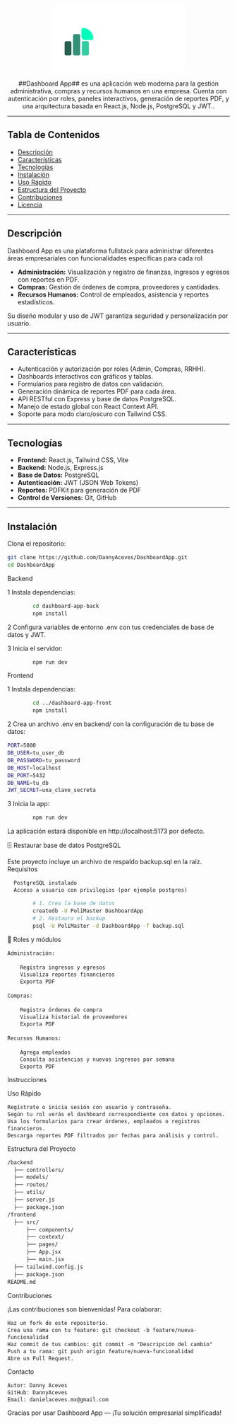 <div align="center">
  <img src="dashboard-app-front\src\assets\DashboardAppLogo.png" alt="DashboardApp Logo" width="300" />
  <p>##Dashboard App## es una aplicación web moderna para la gestión administrativa, compras y recursos humanos en una empresa. Cuenta con autenticación por roles, paneles interactivos, generación de reportes PDF, y una arquitectura basada en React.js, Node.js, PostgreSQL y JWT..</p>
</div>

---

## Tabla de Contenidos

- [Descripción](#descripción)
- [Características](#características)
- [Tecnologías](#tecnologías)
- [Instalación](#instalación)
- [Uso Rápido](#uso-rápido)
- [Estructura del Proyecto](#estructura-del-proyecto)
- [Contribuciones](#contribuciones)
- [Licencia](#licencia)

---

## Descripción

Dashboard App es una plataforma fullstack para administrar diferentes áreas empresariales con funcionalidades específicas para cada rol:

- **Administración:** Visualización y registro de finanzas, ingresos y egresos con reportes en PDF.
- **Compras:** Gestión de órdenes de compra, proveedores y cantidades.
- **Recursos Humanos:** Control de empleados, asistencia y reportes estadísticos.

Su diseño modular y uso de JWT garantiza seguridad y personalización por usuario.

---

## Características

- Autenticación y autorización por roles (Admin, Compras, RRHH).
- Dashboards interactivos con gráficos y tablas.
- Formularios para registro de datos con validación.
- Generación dinámica de reportes PDF para cada área.
- API RESTful con Express y base de datos PostgreSQL.
- Manejo de estado global con React Context API.
- Soporte para modo claro/oscuro con Tailwind CSS.

---

## Tecnologías

- **Frontend:** React.js, Tailwind CSS, Vite
- **Backend:** Node.js, Express.js
- **Base de Datos:** PostgreSQL
- **Autenticación:** JWT (JSON Web Tokens)
- **Reportes:** PDFKit para generación de PDF
- **Control de Versiones:** Git, GitHub

---

## Instalación

Clona el repositorio:

```bash
git clone https://github.com/DannyAceves/DashboardApp.git
cd DashboardApp
```
Backend

1 Instala dependencias:
```bash
        cd dashboard-app-back
        npm install
```

2 Configura variables de entorno .env con tus credenciales de base de datos y JWT.

3 Inicia el servidor:

```bash
        npm run dev
```

Frontend

1 Instala dependencias:
```bash
        cd ../dashboard-app-front
        npm install
```
2 Crea un archivo .env en backend/ con la configuración de tu base de datos:
```bash
PORT=5000
DB_USER=tu_user_db
DB_PASSWORD=tu_password
DB_HOST=localhost
DB_PORT=5432
DB_NAME=tu_db
JWT_SECRET=una_clave_secreta
```

3 Inicia la app:
```bash
        npm run dev
```
La aplicación estará disponible en http://localhost:5173 por defecto.

🗄️ Restaurar base de datos PostgreSQL

Este proyecto incluye un archivo de respaldo backup.sql en la raíz.
Requisitos

      PostgreSQL instalado
      Acceso a usuario con privilegios (por ejemplo postgres)

```bash
        # 1. Crea la base de datos
        createdb -U PoliMaster DashboardApp
        # 2. Restaura el backup
        psql -U PoliMaster -d DashboardApp -f backup.sql
```

👥 Roles y módulos

    Administración:

        Registra ingresos y egresos
        Visualiza reportes financieros
        Exporta PDF

    Compras:

        Registra órdenes de compra
        Visualiza historial de proveedores
        Exporta PDF

    Recursos Humanos:

        Agrega empleados
        Consulta asistencias y nuevos ingresos por semana
        Exporta PDF

Instrucciones

Uso Rápido

    Regístrate o inicia sesión con usuario y contraseña.
    Según tu rol verás el dashboard correspondiente con datos y opciones.
    Usa los formularios para crear órdenes, empleados o registros financieros.
    Descarga reportes PDF filtrados por fechas para análisis y control.

Estructura del Proyecto
```bash
/backend
  ├── controllers/
  ├── models/
  ├── routes/
  ├── utils/
  ├── server.js
  ├── package.json
/frontend
  ├── src/
      ├── components/
      ├── context/
      ├── pages/
      ├── App.jsx
      ├── main.jsx
  ├── tailwind.config.js
  ├── package.json
README.md
```

Contribuciones

¡Las contribuciones son bienvenidas! Para colaborar:

    Haz un fork de este repositorio.
    Crea una rama con tu feature: git checkout -b feature/nueva-funcionalidad
    Haz commit de tus cambios: git commit -m "Descripción del cambio"
    Push a tu rama: git push origin feature/nueva-funcionalidad
    Abre un Pull Request.

Contacto

    Autor: Danny Aceves
    GitHub: DannyAceves
    Email: danielaceves.mx@gmail.com

Gracias por usar Dashboard App — ¡Tu solución empresarial simplificada!
